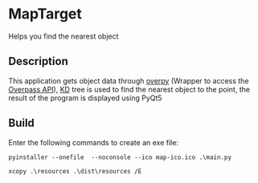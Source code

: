 # MapTarget
Helps you find the nearest object 

## Description
This application gets object data through [overpy](https://github.com/DinoTools/python-overpy) 
(Wrapper to access the [Overpass API](https://python-overpy.readthedocs.io/en/latest/)),
[KD](https://en.wikipedia.org/wiki/K-d_tree) tree is used to find the nearest object to the point,
the result of the program is displayed using PyQt5

## Build
Enter the following commands to create an exe file:
```shell
pyinstaller --onefile  --noconsole --ico map-ico.ico .\main.py
```
```shell
xcopy .\resources .\dist\resources /E 
```